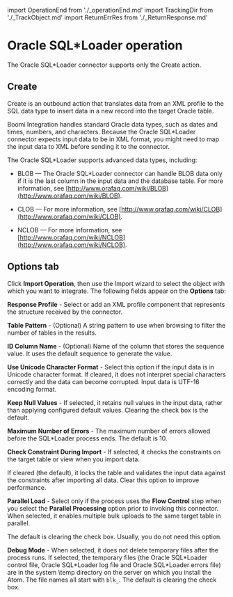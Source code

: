 import OperationEnd from './_operationEnd.md'
import TrackingDir from './_TrackObject.md'
import ReturnErrRes from './_ReturnResponse.md'

# Oracle SQL\*Loader operation 

<head>
  <meta name="guidename" content="Integration"/>
  <meta name="context" content="GUID-990b06f6-6684-4537-8051-3cb2e75a327f"/>
</head>


The Oracle SQL\*Loader connector supports only the Create action.

## Create 

Create is an outbound action that translates data from an XML profile to the SQL data type to insert data in a new record into the target Oracle table.

Boomi Integration handles standard Oracle data types, such as dates and times, numbers, and characters. Because the Oracle SQL\*Loader connector expects input data to be in XML format, you might need to map the input data to XML before sending it to the connector.

The Oracle SQL\*Loader supports advanced data types, including:

-   BLOB — The Oracle SQL\*Loader connector can handle BLOB data only if it is the last column in the input data and the database table. For more information, see [http://www.orafaq.com/wiki/BLOB](http://www.orafaq.com/wiki/BLOB).

-   CLOB — For more information, see [http://www.orafaq.com/wiki/CLOB](http://www.orafaq.com/wiki/CLOB).

-   NCLOB — For more information, see [http://www.orafaq.com/wiki/NCLOB](http://www.orafaq.com/wiki/NCLOB).


## Options tab 

Click **Import Operation**, then use the Import wizard to select the object with which you want to integrate. The following fields appear on the **Options** tab:

<TrackingDir />

**Response Profile** - 
Select or add an XML profile component that represents the structure received by the connector.

<ReturnErrRes />

**Table Pattern** - 
 \(Optional\) A string pattern to use when browsing to filter the number of tables in the results.

**ID Column Name** - 
  \(Optional\) Name of the column that stores the sequence value. It uses the default sequence to generate the value.

**Use Unicode Character Format** - 
 Select this option if the input data is in Unicode character format. If cleared, it does not interpret special characters correctly and the data can become corrupted. Input data is UTF-16 encoding format.

**Keep Null Values** - 
  If selected, it retains null values in the input data, rather than applying configured default values. Clearing the check box is the default.

**Maximum Number of Errors** - 
 The maximum number of errors allowed before the SQL\*Loader process ends. The default is 10.

**Check Constraint During Import** - 
  If selected, it checks the constraints on the target table or view when you import data.

 If cleared \(the default\), it locks the table and validates the input data against the constraints after importing all data. Clear this option to improve performance.

**Parallel Load** - 
 Select only if the process uses the **Flow Control** step when you select the **Parallel Processing** option prior to invoking this connector. When selected, it enables multiple bulk uploads to the same target table in parallel.

The default is clearing the check box. Usually, you do not need this option.

**Debug Mode** - 
 When selected, it does not delete temporary files after the process runs. If selected, the temporary files \(the Oracle SQL\*Loader control file, Oracle SQL\*Loader log file and Oracle SQL\*Loader errors file\) are in the system \\temp directory on the server on which you install the Atom. The file names all start with `blk_`. The default is clearing the check box.

<OperationEnd />